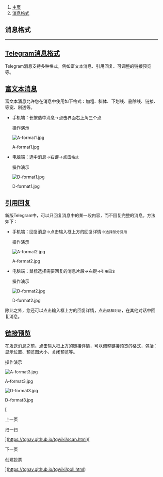 1.  [主页](https://tgnav.github.io/tgwiki/)
2.  [消息格式](https://tgnav.github.io/tgwiki/format.html)

## 消息格式

* * *

## [Telegram消息格式](#telegram消息格式)

Telegram消息支持多种格式，例如富文本消息、引用回复、可调整的链接预览等。

## [富文本消息](#富文本消息)

富文本消息允许您在消息中使用如下格式：加粗、斜体、下划线、删除线、链接、等宽、剧透等。

+   手机端：长按选中消息->点击界面右上角三个点
    
    操作演示
    
    ![A-format1.jpg](https://cdn.jsdelivr.net/gh/tgwiki/images/A/format1.jpg)
    
    A-format1.jpg
    
+   电脑端：选中消息->右键->点击`格式`
    
    操作演示
    
    ![D-format1.jpg](https://cdn.jsdelivr.net/gh/tgwiki/images/D/format1.jpg)
    
    D-format1.jpg
    

## [引用回复](#引用回复)

新版Telegram中，可以只回复消息中的某一段内容，而不回复完整的消息。方法如下：

+   手机端：回复消息->点击输入框上方的回复详情->`选择部分引用`
    
    操作演示
    
    ![A-format2.jpg](https://cdn.jsdelivr.net/gh/tgwiki/images/A/format2.jpg)
    
    A-format2.jpg
    
+   电脑端：鼠标选择需要回复的消息片段->右键->`引用回复`
    
    操作演示
    
    ![D-format2.jpg](https://cdn.jsdelivr.net/gh/tgwiki/images/D/format2.jpg)
    
    D-format2.jpg
    

除此之外，您还可以点击输入框上方的回复详情，点击`选择对话`，在其他对话中回复消息。

## [链接预览](#链接预览)

在发送消息之前，点击输入框上方的链接详情，可以调整链接预览的格式，包括：显示位置、预览图大小、关闭预览等。

操作演示

![A-format3.jpg](https://cdn.jsdelivr.net/gh/tgwiki/images/A/format3.jpg)

A-format3.jpg

![D-format3.jpg](https://cdn.jsdelivr.net/gh/tgwiki/images/D/format3.jpg)

D-format3.jpg

[

上一页

扫一扫

](https://tgnav.github.io/tgwiki/scan.html)[

下一页

创建投票

](https://tgnav.github.io/tgwiki/poll.html)